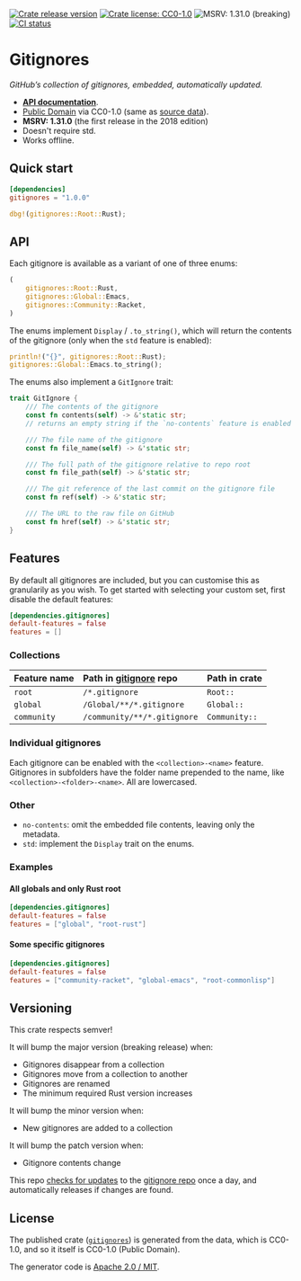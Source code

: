 [![Crate release version](https://flat.badgen.net/crates/v/gitignores)][crate]
[![Crate license: CC0-1.0](https://flat.badgen.net/badge/license/CC0-1.0)][copyright]
![MSRV: 1.31.0 (breaking)](https://flat.badgen.net/badge/MSRV/1.31.0%20%28breaking%29/green)
[![CI status](https://github.com/watchexec/gitignores/actions/workflows/check.yml/badge.svg)](https://github.com/watchexec/gitignores/actions/workflows/check.yml)

# Gitignores

_GitHub’s collection of gitignores, embedded, automatically updated._

- **[API documentation][docs]**.
- [Public Domain][copyright] via CC0-1.0 (same as [source data][gh-gitignore]).
- **MSRV: 1.31.0** (the first release in the 2018 edition)
- Doesn't require std.
- Works offline.

[crate]: https://lib.rs/crates/gitignores
[copyright]: https://creativecommons.org/publicdomain/zero/1.0/
[docs]: https://docs.rs/gitignores
[gh-gitignore]: https://github.com/github/gitignore

## Quick start

```toml
[dependencies]
gitignores = "1.0.0"
```

```rust
dbg!(gitignores::Root::Rust);
```

## API

Each gitignore is available as a variant of one of three enums:

```rust
(
    gitignores::Root::Rust,
    gitignores::Global::Emacs,
    gitignores::Community::Racket,
)
```

The enums implement `Display` / `.to_string()`, which will return the contents of the gitignore
(only when the `std` feature is enabled):

```rust
println!("{}", gitignores::Root::Rust);
gitignores::Global::Emacs.to_string();
```

The enums also implement a `GitIgnore` trait:

```rust
trait GitIgnore {
    /// The contents of the gitignore
    const fn contents(self) -> &'static str;
    // returns an empty string if the `no-contents` feature is enabled

    /// The file name of the gitignore
    const fn file_name(self) -> &'static str;

    /// The full path of the gitignore relative to repo root
    const fn file_path(self) -> &'static str;

    /// The git reference of the last commit on the gitignore file
    const fn ref(self) -> &'static str;

    /// The URL to the raw file on GitHub
    const fn href(self) -> &'static str;
}
```


## Features

By default all gitignores are included, but you can customise this as granularily as you wish. To
get started with selecting your custom set, first disable the default features:

```toml
[dependencies.gitignores]
default-features = false
features = []
```

### Collections

| Feature name | Path in [gitignore][gh-gitignore] repo | Path in crate |
|:-------------|:---------------------------------------|:--------------|
| `root`       | `/*.gitignore`                         | `Root::`      |
| `global`     | `/Global/**/*.gitignore`               | `Global::`    |
| `community`  | `/community/**/*.gitignore`            | `Community::` |

### Individual gitignores

Each gitignore can be enabled with the `<collection>-<name>` feature. Gitignores in subfolders have
the folder name prepended to the name, like `<collection>-<folder>-<name>`. All are lowercased.

### Other

- `no-contents`: omit the embedded file contents, leaving only the metadata.
- `std`: implement the `Display` trait on the enums.

### Examples

#### All globals and only Rust root

```toml
[dependencies.gitignores]
default-features = false
features = ["global", "root-rust"]
```

#### Some specific gitignores

```toml
[dependencies.gitignores]
default-features = false
features = ["community-racket", "global-emacs", "root-commonlisp"]
```

## Versioning

This crate respects semver!

It will bump the major version (breaking release) when:
- Gitignores disappear from a collection
- Gitignores move from a collection to another
- Gitignores are renamed
- The minimum required Rust version increases

It will bump the minor version when:
- New gitignores are added to a collection

It will bump the patch version when:
- Gitignore contents change

This repo [checks for updates](https://github.com/watchexec/gitignores/actions/workflows/update.yml)
to the [gitignore repo][gh-gitignore] once a day, and automatically releases if changes are found.

## License

The published crate ([`gitignores`][crate]) is generated from the data, which is CC0-1.0, and so it
itself is CC0-1.0 (Public Domain).

The generator code is [Apache 2.0 / MIT](updater/COPYRIGHT).

